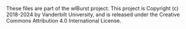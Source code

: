 These files are part of the wlBurst project.
This project is Copyright (c) 2018-2024 by Vanderbilt University, and is
released under the Creative Commons Attribution 4.0 International License.
